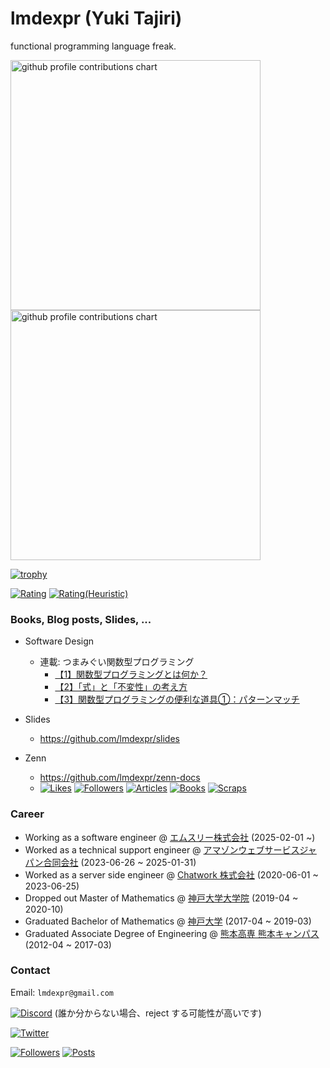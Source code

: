 # lmdexpr (Yuki Tajiri)

functional programming language freak.

<p align="left">
  <picture>
        <source media="(prefers-color-scheme: dark)"  srcset="output/metrics.base.svg" width="400" />
	<source media="(prefers-color-scheme: light)" srcset="output/metrics.base.svg" width="400" />
	<img alt="github profile contributions chart"    src="https://raw.githubusercontent.com/lmdexpr/lmdexpr/output-3d-contrib/day.svg" />
  </picture>
  <picture>
   	<source media="(prefers-color-scheme: dark)"  srcset="output/details.svg" width="400" />
	<source media="(prefers-color-scheme: light)" srcset="output/details.svg" width="400" />
	<img alt="github profile contributions chart"    src="https://raw.githubusercontent.com/lmdexpr/lmdexpr/output-3d-contrib/day.svg" />
  </picture>
</p>

[![trophy](https://github-profile-trophy.vercel.app/?username=lmdexpr&theme=onedark)](https://github.com/ryo-ma/github-profile-trophy)

[![Rating](https://badgen.org/img/atcoder/lmdexpr/rating/algorithm?style=for-the-badge)](https://atcoder.jp/users/lmdexpr?contestType=algo)
[![Rating(Heuristic)](https://badgen.org/img/atcoder/lmdexpr/rating/heuristic?style=for-the-badge)](https://atcoder.jp/users/lmdexpr?contestType=heuristic)

### Books, Blog posts, Slides, ...

- Software Design
  - 連載: つまみぐい関数型プログラミング
    - [【1】関数型プログラミングとは何か？](https://gihyo.jp/magazine/SD/archive/2025/202506)
    - [【2】「式」と「不変性」の考え方](https://gihyo.jp/magazine/SD/archive/2025/202507)
    - [【3】関数型プログラミングの便利な道具①：パターンマッチ](https://gihyo.jp/magazine/SD/archive/2025/202508)

- Slides
  - https://github.com/lmdexpr/slides

- Zenn
  - https://github.com/lmdexpr/zenn-docs
  - [![Likes](https://badgen.org/img/zenn/lmdexpr/likes?style=for-the-badge)](https://zenn.dev/lmdexpr) [![Followers](https://badgen.org/img/zenn/lmdexpr/followers?style=for-the-badge)](https://zenn.dev/lmdexpr) [![Articles](https://badgen.org/img/zenn/lmdexpr/articles?style=for-the-badge)](https://zenn.dev/lmdexpr) [![Books](https://badgen.org/img/zenn/lmdexpr/books?style=for-the-badge)](https://zenn.dev/lmdexpr?tab=books) [![Scraps](https://badgen.org/img/zenn/lmdexpr/scraps?style=for-the-badge)](https://zenn.dev/lmdexpr?tab=scraps)

### Career
- Working as a software engineer @ [エムスリー株式会社](https://corporate.m3.com) (2025-02-01 ~)  
- Worked as a technical support engineer @ [アマゾンウェブサービスジャパン合同会社](https://aws.amazon.com/jp/) (2023-06-26 ~ 2025-01-31)  
- Worked as a server side engineer @ [Chatwork 株式会社](https://corp.chatwork.com/ja/) (2020-06-01 ~ 2023-06-25)  
- Dropped out Master of Mathematics @ [神戸大学大学院](https://www.kobe-u.ac.jp/) (2019-04 ~ 2020-10)  
- Graduated Bachelor of Mathematics @ [神戸大学](https://www.kobe-u.ac.jp/) (2017-04 ~ 2019-03)  
- Graduated Associate Degree of Engineering @ [熊本高専 熊本キャンパス](https://kumamoto-nct.ac.jp/) (2012-04 ~ 2017-03)  

### Contact
Email: `lmdexpr@gmail.com`

[![Discord](https://img.shields.io/badge/Discord-%235865F2.svg?&logo=discord&logoColor=white)](https://discordapp.com/users/lmdexpr)
(誰か分からない場合、reject する可能性が高いです)

[![Twitter](https://img.shields.io/twitter/url/https/twitter.com/cloudposse.svg?style=social&label=Follow%20%40lmdexpr)](https://twitter.com/lmdexpr)

[![Followers](https://badgen.org/img/bluesky/lmdex.pro/followers?style=for-the-badge)](https://bsky.app/profile/lmdex.pro)
[![Posts](https://badgen.org/img/bluesky/lmdex.pro/posts?style=for-the-badge)](https://bsky.app/profile/lmdex.pro)
